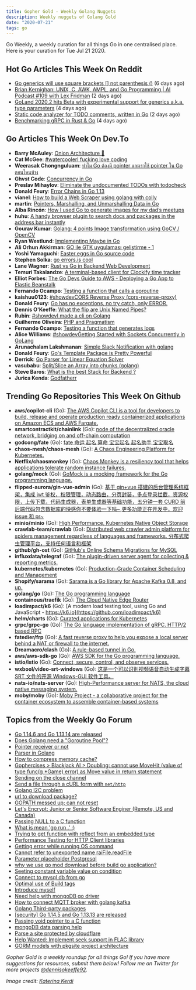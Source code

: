 ```yaml
---
title: Gopher Gold - Weekly Golang Nuggets
description: Weekly nuggets of Golang Gold
date: "2020-07-21"
tags: go
---
```


Go Weekly, a weekly curation for all things Go in one centralised place. Here is your curation for Tue Jul 21 2020.

## Hot Go Articles This Week On Reddit

- [Go generics will use square brackets [] not parenthesis ()](https://www.reddit.com/r/golang/comments/hrce8e/go_generics_will_use_square_brackets_not/) (6 days ago)
- [Brian Kernighan: UNIX, C, AWK, AMPL, and Go Programming | AI Podcast #109 with Lex Fridman](https://www.reddit.com/r/golang/comments/htwr7e/brian_kernighan_unix_c_awk_ampl_and_go/) (2 days ago)
- [GoLand 2020.2 hits Beta with experimental support for generics a.k.a. type parameters](https://www.reddit.com/r/golang/comments/hsgx4r/goland_20202_hits_beta_with_experimental_support/) (4 days ago)
- [Static code analyzer for TODO comments, written in Go](https://www.reddit.com/r/golang/comments/htkvik/static_code_analyzer_for_todo_comments_written_in/) (2 days ago)
- [Benchmarking gRPC in Rust & Go](https://www.reddit.com/r/golang/comments/hs7rp4/benchmarking_grpc_in_rust_go/) (4 days ago)

## Go Articles This Week On Dev.To

- **Barry McAuley**: [Onion Architecture 🧅](https://dev.to/barrymcauley/onion-architecture-3fgl)
- **Cat McGee**: [#watercoolerI fucking love coding](https://dev.to/catmcgeecode/i-fucking-love-coding-3fkk)
- **Weerasak Chongnguluam**: [ทำไม Go ต้องมี pointer และเราใช้ pointer ใน Go ตอนไหนบ้าง](https://dev.to/iporsut/go-pointer-pointer-go-3212)
- **Ghvst Code**: [Concurrency in Go](https://dev.to/ghvstcode/concurrency-in-go-39ig)
- **Preslav Mihaylov**: [Eliminate the undocumented TODOs with todocheck](https://dev.to/pmihaylov/eliminate-the-undocumented-todos-with-todocheck-2a16)
- **Donald Feury**: [Error Chains in Go 1.13](https://dev.to/dak425/error-chains-in-go-1-13-and)
- **vianel**: [How to build a Web Scraper using golang with colly](https://dev.to/vianeltxt/how-to-build-a-web-scraper-using-golang-with-colly-18lh)
- **martin**: [Pointers, Marshalling, and Unmarshalling Data in Go](https://dev.to/spindriftboi/pointers-marshalling-and-unmarshalling-data-in-go-2p39)
- **Alba Rincón**: [How I used Go to generate images for my dad’s meetups](https://dev.to/typeform/image-generation-in-go-3bpi)
- **huhu**: [A handy browser plugin to search docs and packages in the address bar instantly](https://dev.to/_huhuio/a-handy-browser-plugin-to-search-docs-and-packages-in-the-address-bar-instantly-56lm)
- **Gourav Kumar**: [Golang: 4 points Image transformation using GoCV / OpenCV](https://dev.to/gkumarau/golang-4-points-image-transformation-using-gocv-opencv-2lkb)
- **Ryan Westlund**: [Implementing Maybe in Go](https://dev.to/yujiri8/implementing-maybe-in-go-124l)
- **Ali Orhun Akkirman**: [GO ile GTK uygulaması geliştirme - 1](https://dev.to/aciklab/go-ile-gtk-uygulamasi-gelistirme-1-jp5)
- **Yoshi Yamaguchi**: [Easter eggs in Go source code](https://dev.to/ymotongpoo/easter-eggs-in-go-source-code-2l02)
- **Stephen Solka**: [go errors.is cool](https://dev.to/trashhalo/go-errors-is-cool-eng)
- **Lane Wagner**: [Rust vs Go in Backend Web Development](https://dev.to/wagslane/rust-vs-go-in-backend-web-development-1n6k)
- **Temuri Takalandze**: [A terminal-based client for Clockify time tracker](https://dev.to/abgeo/a-terminal-based-client-for-clockify-time-tracker-1f4k)
- **Elliot Forbes**: [The Go Devs Guide to AWS - Deploying a Go App to Elastic Beanstalk](https://dev.to/elliotforbes/the-go-devs-guide-to-aws-deploying-a-go-app-to-elastic-beanstalk-230l)
- **Fernando Ocampo**: [Testing a function that calls a goroutine](https://dev.to/fernandoocampo/testing-a-function-that-calls-a-goroutine-496k)
- **kaishuu0123**: [#showdevCORS Reverse Proxy (cors-reverse-proxy)](https://dev.to/kaishuu0123/cors-reverse-proxy-cors-reverse-proxy-7gd)
- **Donald Feury**: [Go has no exceptions, no try catch, only ERROR.](https://dev.to/dak425/go-has-no-exceptions-no-try-catch-only-error-33i9)
- **Dennis O'Keeffe**: [What the flip are Unix Named Pipes?](https://dev.to/okeeffed/what-the-flip-are-unix-named-pipes-48ja)
- **Rubin**: [#showdevI made a cli on Golang](https://dev.to/rubiin/i-made-my-first-cli-on-golang-2o73)
- **Guilherme Oliveira**: [PHP and Pragmatism](https://dev.to/gosantos/php-and-pragmatism-1kfl)
- **Fernando Ocampo**: [Testing a function that generates logs](https://dev.to/fernandoocampo/testing-a-function-that-generates-logs-1glk)
- **Alice Williams**: [#showdevGetting Started with Sockets Concurrently in GoLang](https://dev.to/alicewilliamstech/getting-started-with-sockets-in-golang-2j66)
- **Arunachalam Lakshmanan**: [Simple Slack Notification with golang](https://dev.to/arunx2/simple-slack-notification-with-golang-55i2)
- **Donald Feury**: [Go's Template Package is Pretty Powerful](https://dev.to/dak425/go-s-template-package-is-pretty-powerful-36dc)
- **Derrick**: [Go Parser for Linear Equation Solver](https://dev.to/dt3zr/go-parser-for-linear-equation-solver-oh6)
- **vasubabu**: [Split/Slice an Array into chunks (golang)](https://dev.to/jinagamvasubabu/split-array-into-chunks-in-golang-40n)
- **Steve Baros**: [What is the best Stack for Backend ?](https://dev.to/stevebaros/what-is-the-best-stack-for-backend-g3b)
- **Jurica Kenda**: [Godfatherr](https://dev.to/juricakenda/godfatherr-1bpj)

## Trending Go Repositories This Week On Github

- **aws/copilot-cli** (Go): [The AWS Copilot CLI is a tool for developers to build, release and operate production ready containerized applications on Amazon ECS and AWS Fargate.](https://github.com/aws/copilot-cli)
- **smartcontractkit/chainlink** (Go): [node of the decentralized oracle network, bridging on and off-chain computation](https://github.com/smartcontractkit/chainlink)
- **godcong/fate** (Go): [fate 命运 起名 算命 宝宝起名 起名助手 宝宝取名](https://github.com/godcong/fate)
- **chaos-mesh/chaos-mesh** (Go): [A Chaos Engineering Platform for Kubernetes.](https://github.com/chaos-mesh/chaos-mesh)
- **Netflix/chaosmonkey** (Go): [Chaos Monkey is a resiliency tool that helps applications tolerate random instance failures.](https://github.com/Netflix/chaosmonkey)
- **golang/mock** (Go): [GoMock is a mocking framework for the Go programming language.](https://github.com/golang/mock)
- **flipped-aurora/gin-vue-admin** (Go): [基于 gin+vue 搭建的后台管理系统框架，集成 jwt 鉴权，权限管理，动态路由，分页封装，多点登录拦截，资源权限，上传下载，代码生成器，表单生成器等基础功能，五分钟一套 CURD 前后端代码包含数据库的快感你不要体验一下吗~,更多功能正在开发中，欢迎 issue 和 pr~](https://github.com/flipped-aurora/gin-vue-admin)
- **minio/minio** (Go): [High Performance, Kubernetes Native Object Storage](https://github.com/minio/minio)
- **crawlab-team/crawlab** (Go): [Distributed web crawler admin platform for spiders management regardless of languages and frameworks. 分布式爬虫管理平台，支持任何语言和框架](https://github.com/crawlab-team/crawlab)
- **github/gh-ost** (Go): [GitHub's Online Schema Migrations for MySQL](https://github.com/github/gh-ost)
- **influxdata/telegraf** (Go): [The plugin-driven server agent for collecting & reporting metrics.](https://github.com/influxdata/telegraf)
- **kubernetes/kubernetes** (Go): [Production-Grade Container Scheduling and Management](https://github.com/kubernetes/kubernetes)
- **Shopify/sarama** (Go): [Sarama is a Go library for Apache Kafka 0.8, and up.](https://github.com/Shopify/sarama)
- **golang/go** (Go): [The Go programming language](https://github.com/golang/go)
- **containous/traefik** (Go): [The Cloud Native Edge Router](https://github.com/containous/traefik)
- **loadimpact/k6** (Go): [A modern load testing tool, using Go and JavaScript - https://k6.io](https://github.com/loadimpact/k6)
- **helm/charts** (Go): [Curated applications for Kubernetes](https://github.com/helm/charts)
- **grpc/grpc-go** (Go): [The Go language implementation of gRPC. HTTP/2 based RPC](https://github.com/grpc/grpc-go)
- **fatedier/frp** (Go): [A fast reverse proxy to help you expose a local server behind a NAT or firewall to the internet.](https://github.com/fatedier/frp)
- **Dreamacro/clash** (Go): [A rule-based tunnel in Go.](https://github.com/Dreamacro/clash)
- **aws/aws-sdk-go** (Go): [AWS SDK for the Go programming language.](https://github.com/aws/aws-sdk-go)
- **istio/istio** (Go): [Connect, secure, control, and observe services.](https://github.com/istio/istio)
- **wxbool/video-srt-windows** (Go): [这是一个可以识别视频语音自动生成字幕 SRT 文件的开源 Windows-GUI 软件工具。](https://github.com/wxbool/video-srt-windows)
- **nats-io/nats-server** (Go): [High-Performance server for NATS, the cloud native messaging system.](https://github.com/nats-io/nats-server)
- **moby/moby** (Go): [Moby Project - a collaborative project for the container ecosystem to assemble container-based systems](https://github.com/moby/moby)

## Topics from the Weekly Go Forum

- [Go 1.14.6 and Go 1.13.14 are released](https://forum.golangbridge.org/t/go-1-14-6-and-go-1-13-14-are-released/19795)
- [Does Golang need a "Goroutine Pool"?](https://forum.golangbridge.org/t/does-golang-need-a-goroutine-pool/19769)
- [Pointer receiver or not](https://forum.golangbridge.org/t/pointer-receiver-or-not/19826)
- [Parser in Golang](https://forum.golangbridge.org/t/parser-in-golang/19831)
- [How to compress memory cache?](https://forum.golangbridge.org/t/how-to-compress-memory-cache/19783)
- [Gophercises > Blackjack AI > Doubling: cannot use MoveHit (value of type func(g \*Game) error) as Move value in return statement](https://forum.golangbridge.org/t/gophercises-blackjack-ai-doubling-cannot-use-movehit-value-of-type-func-g-game-error-as-move-value-in-return-statement/19749)
- [Sending on the close channel](https://forum.golangbridge.org/t/sending-on-the-close-channel/19762)
- [Send a file through a cURL form with `net/http`](https://forum.golangbridge.org/t/send-a-file-through-a-curl-form-with-net-http/19815)
- [Golang I2C problem](https://forum.golangbridge.org/t/golang-i2c-problem/19775)
- [url to download package?](https://forum.golangbridge.org/t/url-to-download-package/19811)
- [GOPATH messed up; can not reset](https://forum.golangbridge.org/t/gopath-messed-up-can-not-reset/19806)
- [Let's Encrypt: Junior or Senior Software Enginer (Remote, US and Canada)](https://forum.golangbridge.org/t/lets-encrypt-junior-or-senior-software-enginer-remote-us-and-canada/19758)
- [Passing NULL to a C function](https://forum.golangbridge.org/t/passing-null-to-a-c-function/19752)
- [What is mean 'go run .' :)](https://forum.golangbridge.org/t/what-is-mean-go-run/19827)
- [Trying to get function with reflect from an embedded type](https://forum.golangbridge.org/t/trying-to-get-function-with-reflect-from-an-embedded-type/19777)
- [Performance Testing for HTTP Client libraries](https://forum.golangbridge.org/t/performance-testing-for-http-client-libraries/19821)
- [Getting error while running OS command](https://forum.golangbridge.org/t/getting-error-while-running-os-command/19840)
- [Cannot refer to unexported name raiFile.readFile](https://forum.golangbridge.org/t/cannot-refer-to-unexported-name-raifile-readfile/19770)
- [Parameter placeholder Postgresql](https://forum.golangbridge.org/t/parameter-placeholder-postgresql/19751)
- [why we use go mod download before build go application?](https://forum.golangbridge.org/t/why-we-use-go-mod-download-before-build-go-application/19813)
- [Seeting constant variable value on condition](https://forum.golangbridge.org/t/seeting-constant-variable-value-on-condition/19792)
- [Connect to mysql db from go](https://forum.golangbridge.org/t/connect-to-mysql-db-from-go/19838)
- [Optimal use of Build tags](https://forum.golangbridge.org/t/optimal-use-of-build-tags/19791)
- [Introduce myself](https://forum.golangbridge.org/t/introduce-myself/19768)
- [Need help with mongoDB go driver](https://forum.golangbridge.org/t/need-help-with-mongodb-go-driver/19773)
- [How to connect MQTT broker with golang kafka](https://forum.golangbridge.org/t/how-to-connect-mqtt-broker-with-golang-kafka/19799)
- [Golang Third-party packages](https://forum.golangbridge.org/t/golang-third-party-packages/19833)
- [[security] Go 1.14.5 and Go 1.13.13 are released](https://forum.golangbridge.org/t/security-go-1-14-5-and-go-1-13-13-are-released/19761)
- [Passing void pointer to a C function](https://forum.golangbridge.org/t/passing-void-pointer-to-a-c-function/19848)
- [mongoDB data parsing help](https://forum.golangbridge.org/t/mongodb-data-parsing-help/19771)
- [Parse a site protected by cloudflare](https://forum.golangbridge.org/t/parse-a-site-protected-by-cloudflare/19844)
- [Help Wanted: Implement seek support in FLAC library](https://forum.golangbridge.org/t/help-wanted-implement-seek-support-in-flac-library/19759)
- [GORM models with pkgsite project architecture](https://forum.golangbridge.org/t/gorm-models-with-pkgsite-project-architecture/19847)

_Gopher Gold is a weekly roundup for all things Go! If you have more suggestions for resources, submit them below! Follow me on Twitter for more projects [@dennisokeeffe92](https://twitter.com/dennisokeeffe92)._

_Image credit: [Katerina Kerdi](https://unsplash.com/@katekerdi)_
